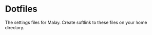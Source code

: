 Dotfiles
==========

The settings files for Malay. Create softlink to these files on your home directory.
